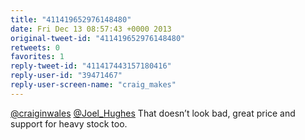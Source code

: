 ```yaml
---
title: "411419652976148480"
date: Fri Dec 13 08:57:43 +0000 2013
original-tweet-id: "411419652976148480"
retweets: 0
favorites: 1
reply-tweet-id: "411417443157180416"
reply-user-id: "39471467"
reply-user-screen-name: "craig_makes"
---
```

<a href="https://twitter.com/craiginwales">@craiginwales</a> <a href="https://twitter.com/Joel_Hughes">@Joel_Hughes</a> That doesn’t look bad, great price and support for heavy stock too.
